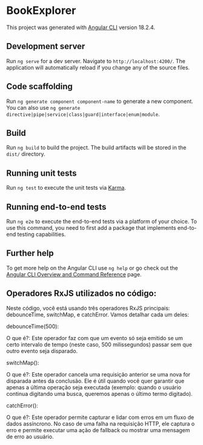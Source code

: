 # BookExplorer

This project was generated with [Angular CLI](https://github.com/angular/angular-cli) version 18.2.4.

## Development server

Run `ng serve` for a dev server. Navigate to `http://localhost:4200/`. The application will automatically reload if you change any of the source files.

## Code scaffolding

Run `ng generate component component-name` to generate a new component. You can also use `ng generate directive|pipe|service|class|guard|interface|enum|module`.

## Build

Run `ng build` to build the project. The build artifacts will be stored in the `dist/` directory.

## Running unit tests

Run `ng test` to execute the unit tests via [Karma](https://karma-runner.github.io).

## Running end-to-end tests

Run `ng e2e` to execute the end-to-end tests via a platform of your choice. To use this command, you need to first add a package that implements end-to-end testing capabilities.

## Further help

To get more help on the Angular CLI use `ng help` or go check out the [Angular CLI Overview and Command Reference](https://angular.dev/tools/cli) page.


## Operadores RxJS utilizados no código:
Neste código, você está usando três operadores RxJS principais: debounceTime, switchMap, e catchError. Vamos detalhar cada um deles:

debounceTime(500):

O que é?: Este operador faz com que um evento só seja emitido se um certo intervalo de tempo (neste caso, 500 milissegundos) passar sem que outro evento seja disparado.

switchMap():

O que é?: Este operador cancela uma requisição anterior se uma nova for disparada antes da conclusão. Ele é útil quando você quer garantir que apenas a última operação seja executada (exemplo: quando o usuário continua digitando uma busca, queremos apenas o último termo digitado).

catchError():

O que é?: Este operador permite capturar e lidar com erros em um fluxo de dados assíncrono. No caso de uma falha na requisição HTTP, ele captura o erro e permite executar uma ação de fallback ou mostrar uma mensagem de erro ao usuário.
